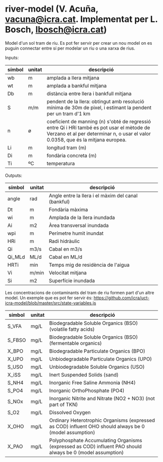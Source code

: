# river-model (V. Acuña, vacuna@icra.cat. Implementat per L. Bosch, lbosch@icra.cat)

Model d'un sol tram de riu. Es pot fer servir per crear un nou model on es
puguin connectar entre sí per modelar un riu o una xarxa de rius.

Inputs:

|símbol|unitat|descripció|
|------|------|----------|
|wb    | m    |amplada a llera mitjana  |
|wt    | m    |amplada a bankful mitjana  |
|Db    | m    |distància entre llera i bankfull mitjana  |
|S     | m/m  |pendent de la llera: obtingut amb resolució mínima de 30m de pixel, i estimant la pendent per un tram d'1 km |
|n     | ø    |coeficient de manning (n) s'obté de regressió entre Qi i HRi també es pot usar el mètode de Verzano et al per determinar n, o usar el valor 0.0358, que és la mitjana europea. |
|Li    | m    |longitud tram (m) |
|Di    | m    |fondària concreta (m) |
|Ti    | ºC   |temperatura |

Outputs:

|símbol|unitat|descripció|
|------|------|----------|
|angle | rad  | Angle entre la llera i el màxim del canal (bankful)
|Dt    | m    | Fondària màxima
|wi    | m    | Amplada de la llera inundada
|Ai    | m2   | Àrea transversal inundada
|wpi   | m    | Perímetre humit inundat
|HRi   | m    | Radi hidràulic
|Qi    | m3/s | Cabal en m3/s
|Qi_MLd| ML/d | Cabal en ML/d
|HRTi  | min  | Temps mig de residència de l'aigua
|Vi    | m/min| Velocitat mitjana
|Si    | m2   | Superfície inundada

Les concentracions de contaminants del tram de riu formen part d'un altre
model. Un exemple que es pot fer servir és:
https://github.com/icra/uct-icra-model/blob/master/src/state-variables.js

|símbol|unitat|descripció|
|------|------|----------|
|S_VFA | mg/L | Biodegradable   Soluble     Organics (BSO) (volatile fatty acids)
|S_FBSO| mg/L | Biodegradable   Soluble     Organics (BSO) (fermentable organics)
|X_BPO | mg/L | Biodegradable   Particulate Organics (BPO)
|X_UPO | mg/L | Unbiodegradable Particulate Organics (UPO)
|S_USO | mg/L | Unbiodegradable Soluble     Organics (USO)
|X_iSS | mg/L | Inert Suspended Solids (sand)
|S_NH4 | mg/L | Inorganic Free Saline Ammonia (NH4)
|S_PO4 | mg/L | Inorganic OrthoPhosphate (PO4)
|S_NOx | mg/L | Inorganic Nitrite and Nitrate (NO2 + NO3) (not part of TKN)
|S_O2  | mg/L | Dissolved Oxygen
|X_OHO | mg/L | Ordinary Heterotrophic Organisms (expressed as COD) influent OHO should always be 0 (model assumption)
|X_PAO | mg/L | Polyphosphate Accumulating Organisms (expressed as COD) influent PAO should always be 0 (model assumption)

